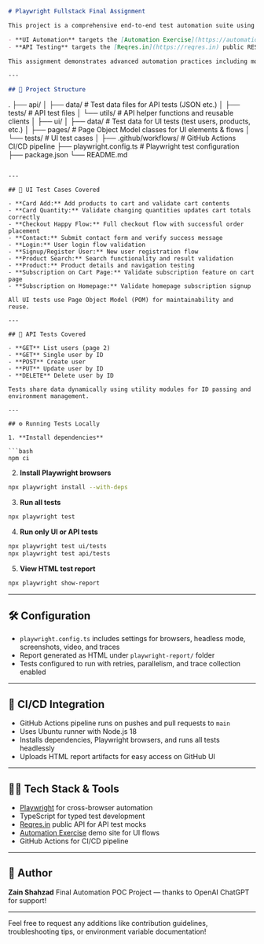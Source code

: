```markdown
# Playwright Fullstack Final Assignment

This project is a comprehensive end-to-end test automation suite using **Playwright** with **TypeScript**, covering both UI and API testing.

- **UI Automation** targets the [Automation Exercise](https://automationexercise.com) website  
- **API Testing** targets the [Reqres.in](https://reqres.in) public REST API  

This assignment demonstrates advanced automation practices including modular design, data-driven tests, and CI/CD integration with GitHub Actions.

---

## 📁 Project Structure

```

.
├── api/
│   ├── data/          # Test data files for API tests (JSON etc.)
│   ├── tests/         # API test files
│   └── utils/         # API helper functions and reusable clients
│
├── ui/
│   ├── data/          # Test data for UI tests (test users, products, etc.)
│   ├── pages/         # Page Object Model classes for UI elements & flows
│   └── tests/         # UI test cases
│
├── .github/workflows/ # GitHub Actions CI/CD pipeline
├── playwright.config.ts  # Playwright test configuration
├── package.json
└── README.md

````

---

## 🎯 UI Test Cases Covered

- **Card Add:** Add products to cart and validate cart contents  
- **Card Quantity:** Validate changing quantities updates cart totals correctly  
- **Checkout Happy Flow:** Full checkout flow with successful order placement  
- **Contact:** Submit contact form and verify success message  
- **Login:** User login flow validation  
- **Signup/Register User:** New user registration flow  
- **Product Search:** Search functionality and result validation  
- **Product:** Product details and navigation testing  
- **Subscription on Cart Page:** Validate subscription feature on cart page  
- **Subscription on Homepage:** Validate homepage subscription signup  

All UI tests use Page Object Model (POM) for maintainability and reuse.

---

## 🔗 API Tests Covered

- **GET** List users (page 2)  
- **GET** Single user by ID  
- **POST** Create user  
- **PUT** Update user by ID  
- **DELETE** Delete user by ID  

Tests share data dynamically using utility modules for ID passing and environment management.

---

## ⚙️ Running Tests Locally

1. **Install dependencies**

```bash
npm ci
````

2. **Install Playwright browsers**

```bash
npx playwright install --with-deps
```

3. **Run all tests**

```bash
npx playwright test
```

4. **Run only UI or API tests**

```bash
npx playwright test ui/tests
npx playwright test api/tests
```

5. **View HTML test report**

```bash
npx playwright show-report
```

---

## 🛠 Configuration

* `playwright.config.ts` includes settings for browsers, headless mode, screenshots, video, and traces
* Report generated as HTML under `playwright-report/` folder
* Tests configured to run with retries, parallelism, and trace collection enabled

---

## 🚀 CI/CD Integration

* GitHub Actions pipeline runs on pushes and pull requests to `main`
* Uses Ubuntu runner with Node.js 18
* Installs dependencies, Playwright browsers, and runs all tests headlessly
* Uploads HTML report artifacts for easy access on GitHub UI

---

## 🧑‍💻 Tech Stack & Tools

* [Playwright](https://playwright.dev) for cross-browser automation
* TypeScript for typed test development
* [Reqres.in](https://reqres.in) public API for API test mocks
* [Automation Exercise](https://automationexercise.com) demo site for UI flows
* GitHub Actions for CI/CD pipeline

---

## 📝 Author

**Zain Shahzad**
Final Automation POC Project — thanks to OpenAI ChatGPT for support!

---

Feel free to request any additions like contribution guidelines, troubleshooting tips, or environment variable documentation!
